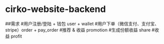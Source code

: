 # cirko-website-backend
##需求
#用户注册/登陆 + 钱包 user + wallet
#用户下单（微信支付、支付宝、stripe）order + pay_order
#推荐 & 收益 promotion 
#生成份额收益 share
#收益 profit
